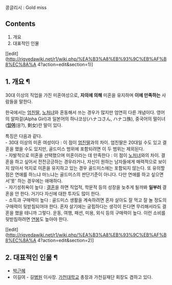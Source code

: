 콩글리시 : Gold miss

## Contents

    

1. 개요 
2. 대표적인 인물 

[[edit](http://rigvedawiki.net/r1/wiki.php/%EA%B3%A8%EB%93%9C%EB%AF%B8%EC%8A%A
4?action=edit&section=1)]

## 1. 개요 ¶

30대 이상의 직업을 가진 미혼여성으로, **자의에 의해** 미혼을 유지하며 **이에 만족하는** 사람들을 말한다.

  

한국에서는 [엄친딸](%EC%97%84%EC%B9%9C%EB%94%B8.md),
[노처녀](%EB%85%B8%EC%B2%98%EB%85%80.md)와 혼동해서 쓰는 경우가 많지만 엄연히 다른 개념이다. 영어의
알파걸(Alpha Girl)과 일본어의 하나코상(ハナコさん, ハナコ族), 중국어의
떨이녀(**[잉여](%EC%9E%89%EC%97%AC.md)**(응?), 剩女)란 말이 있다.

  

특징은 다음과 같다.  
\- 30대 이상의 미혼 여성이다 : 이 점이 [엄친딸](%EC%97%84%EC%B9%9C%EB%94%B8.md)과의 차이. 엄친딸은
20대일 수도 있고 결혼을 했을 수도 있지만, 골드미스 범위에 포함되려면 이 두 범위는 제외된다.  
\- 자발적으로 미혼을 선택했으며 미혼이라는 데 만족한다 : 이 점이
[노처녀](%EB%85%B8%EC%B2%98%EB%85%80.md)와의 차이. 결혼을 하고 싶어서 전전긍긍하는 경우라거나, 자신이
원하는 남자들에게 매력적으로 보이지 않아서 억지로 미혼을 유지하고 있는 경우 골드미스에는 포함되지 않는다. 또 유의할 점은 연애를 하느냐
마느냐는 골드미스의 판단기준이 아니다. 다만 연애를 하고 싶으면서'못' 하는 경우에는 애매하다.  
\- 자기성취욕이 높다 : [결혼](%EA%B2%B0%ED%98%BC.md)을 하면 직업적, 학문적 등의 성장을 늦추게 될까봐
**일부러** 결혼을 안 한다. 거기다 자신에 대한 투자도 많이 한다.  
\- 소득과 구매력이 높다 : 골드미스 생활을 계속하려면 혼자 살아도 잘 먹고 잘 놀 정도의 구매력이 뒷받침되어야 한다. 혼자 살기에는
궁핍하다는 생각이 든다면 무리해서라도 결혼을 했을 테니까 그렇다. 운동, 여행, 패션, 미용, 외식 등의 구매력이 높다. 이런 소비를
뒷받침하려면 [연봉](%EC%97%B0%EB%B4%89.md)도 높아야 한다.

  

[[edit](http://rigvedawiki.net/r1/wiki.php/%EA%B3%A8%EB%93%9C%EB%AF%B8%EC%8A%A
4?action=edit&section=2)]

## 2. 대표적인 인물 ¶

* [박근혜](%EB%B0%95%EA%B7%BC%ED%98%9C.md)   
* 이길여 - 길[병원](%EB%B3%91%EC%9B%90.md) 이사장. [가천대학교](%EA%B0%80%EC%B2%9C%EB%8C%80%ED%95%99%EA%B5%90.md) 총장과 가천길재단 회장도 겸하고 있다.

